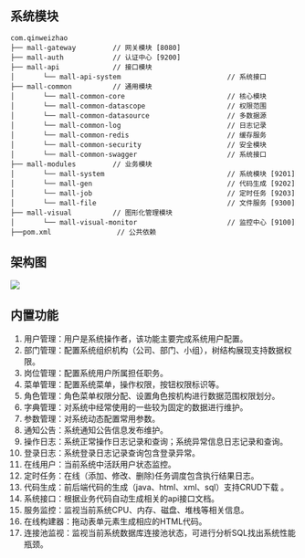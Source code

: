 ## 系统模块

~~~
com.qinweizhao     
├── mall-gateway         // 网关模块 [8080]
├── mall-auth            // 认证中心 [9200]
├── mall-api             // 接口模块
│       └── mall-api-system                          // 系统接口
├── mall-common          // 通用模块
│       └── mall-common-core                         // 核心模块
│       └── mall-common-datascope                    // 权限范围
│       └── mall-common-datasource                   // 多数据源
│       └── mall-common-log                          // 日志记录
│       └── mall-common-redis                        // 缓存服务
│       └── mall-common-security                     // 安全模块
│       └── mall-common-swagger                      // 系统接口
├── mall-modules         // 业务模块
│       └── mall-system                              // 系统模块 [9201]
│       └── mall-gen                                 // 代码生成 [9202]
│       └── mall-job                                 // 定时任务 [9203]
│       └── mall-file                                // 文件服务 [9300]
├── mall-visual          // 图形化管理模块
│       └── mall-visual-monitor                      // 监控中心 [9100]
├──pom.xml                // 公共依赖
~~~

## 架构图

<img src="https://cdn.jsdelivr.net/gh/qinweizhao/qwz-calf/calf-resource/img/2022-01-04_183341.png"/>

## 内置功能

1. 用户管理：用户是系统操作者，该功能主要完成系统用户配置。
2. 部门管理：配置系统组织机构（公司、部门、小组），树结构展现支持数据权限。
3. 岗位管理：配置系统用户所属担任职务。
4. 菜单管理：配置系统菜单，操作权限，按钮权限标识等。
5. 角色管理：角色菜单权限分配、设置角色按机构进行数据范围权限划分。
6. 字典管理：对系统中经常使用的一些较为固定的数据进行维护。
7. 参数管理：对系统动态配置常用参数。
8. 通知公告：系统通知公告信息发布维护。
9. 操作日志：系统正常操作日志记录和查询；系统异常信息日志记录和查询。
10. 登录日志：系统登录日志记录查询包含登录异常。
11. 在线用户：当前系统中活跃用户状态监控。
12. 定时任务：在线（添加、修改、删除)任务调度包含执行结果日志。
13. 代码生成：前后端代码的生成（java、html、xml、sql）支持CRUD下载 。
14. 系统接口：根据业务代码自动生成相关的api接口文档。
15. 服务监控：监视当前系统CPU、内存、磁盘、堆栈等相关信息。
16. 在线构建器：拖动表单元素生成相应的HTML代码。
17. 连接池监视：监视当前系统数据库连接池状态，可进行分析SQL找出系统性能瓶颈。
